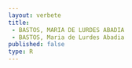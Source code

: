 ```yaml
---
layout: verbete
title:
 - BASTOS, MARIA DE LURDES ABADIA
 - BASTOS, Maria de Lurdes Abadia
published: false
type: R
---
```


